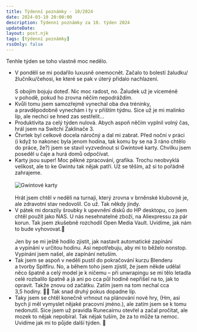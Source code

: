 ```yaml
---
title: Týdenní poznámky - 10/2024
date: 2024-03-10 20:00:00
description: Týdenní poznámky za 10. týden 2024
updateDate:
layout: post.njk
tags: [týdenní poznámky]
rssOnly: false
---
```


Tenhle týden se toho vlastně moc nedělo.
- V pondělí se mi podařilo luxusně onemocnět. Začalo to bolestí žaludku/žlučníku/čehosi, ke které se pak v úterý přidalo nachlazení.<br><br>
S obojím bojuju doteď. Nic moc radost, no. Žaludek už je víceméně v pohodě, pokud ho zrovna něčím nepodráždím.
- Kvůli tomu jsem samozřejmě vynechal oba dva tréninky, a pravděpodobně vynechám i ty v příštím týdnu. Sice už je mi malinko líp, ale nechci se hned zas sestřelit… 
- Produktivita za celý týden nulová. Abych aspoň něčím vyplnil volný čas, hrál jsem na Switchi Zaklínače 3. 
- Čtvrtek byl celkově docela náročný a dal mi zabrat. Před noční v práci (i když to nakonec byla jenom hodina, tak komu by se na 3 ráno chtělo do práce, že?) jsem se stavil vyzvednout si Gwintové karty. Chvilku jsem poseděl u čaje a hurá domů odpočívat.
- Karty jsou super! Moc pěkné zpracování, grafika. Trochu neobvyklá velikost, ale to ke Gwintu tak nějak patří. Už se těším, až si to pořádně zahrajeme.<br><br>![Gwintové karty](/images/Gwint.webp)<br><br>
Hrát jsem chtěl v neděli na turnaji, který zrovna v brněnské klubovně je, ale zdravotní stav nedovolil. Co už. Tak někdy jindy.
- V pátek mi dorazily šroubky k upevnění disků do HP desktopu, co jsem chtěl použít jako NAS. U nás nesehnatelné zboží, na Aliexpressu za pár korun. Tak jsem zkušebně rozchodil Open Media Vault. Uvidíme, jak nám to bude vyhovovat.🙂<br><br>
Jen by se mi ještě hodilo zjistit, jak nastavit automatické zapínání a vypínání v určitou hodinu. Asi nepotřebuju, aby mi to běželo nonstop. Vypínání jsem našel, ale zapínání netuším.
- Tak jsem se aspoň v neděli pustil do pokračování kurzu Blenderu a tvorby Spitfiru. No, a během toho jsem zjistil, že jsem někde udělal něco špatně a celý model je k ničemu – při unwrapingu se mi tělo letadla celé rozbalilo špatně a já ani po cca půl hodině nepřišel na to, jak to opravit. Takže znovu od začátku. Zatím jsem na tom nechal cca 3,5 hodiny. 🤦‍♂️ Tak snad druhý pokus dopadne líp.
- Taky jsem se chtěl konečně vrhnout na plánování nové hry, (Hm, asi bych jí měl vymyslet nějaké pracovní jméno.), ale zatím jsem se k tomu nedonutil. Sice jsem už pravidla Runecairnu otevřel a začal pročítat, ale mozek to nějak nepobíral. Tak nějak tuším, že za to může ta nemoc. Uvidíme jak mi to půjde další týden. 🙂 